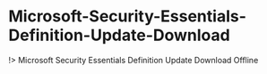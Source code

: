 # Microsoft-Security-Essentials-Definition-Update-Download
!> Microsoft Security Essentials Definition Update Download Offline
